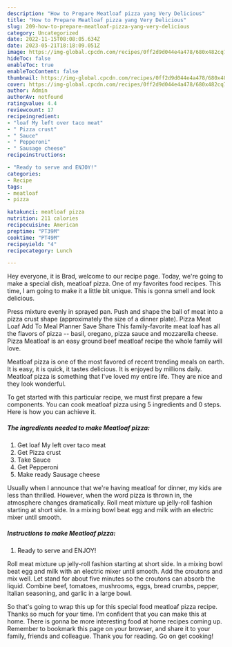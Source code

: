 ```yaml
---
description: "How to Prepare Meatloaf pizza yang Very Delicious"
title: "How to Prepare Meatloaf pizza yang Very Delicious"
slug: 209-how-to-prepare-meatloaf-pizza-yang-very-delicious
category: Uncategorized
date: 2022-11-15T08:08:05.634Z
date: 2023-05-21T18:18:09.051Z
image: https://img-global.cpcdn.com/recipes/0ff2d9d044e4a478/680x482cq70/meatloaf-pizza-recipe-main-photo.jpg
hideToc: false
enableToc: true
enableTocContent: false
thumbnail: https://img-global.cpcdn.com/recipes/0ff2d9d044e4a478/680x482cq70/meatloaf-pizza-recipe-main-photo.jpg
cover: https://img-global.cpcdn.com/recipes/0ff2d9d044e4a478/680x482cq70/meatloaf-pizza-recipe-main-photo.jpg
author: Admin
authorAv: notfound
ratingvalue: 4.4
reviewcount: 17
recipeingredient:
- "loaf My left over taco meat"
- " Pizza crust"
- " Sauce"
- " Pepperoni"
- " Sausage cheese"
recipeinstructions:

- "Ready to serve and ENJOY!"
categories:
- Recipe
tags:
- meatloaf
- pizza

katakunci: meatloaf pizza 
nutrition: 211 calories
recipecuisine: American
preptime: "PT39M"
cooktime: "PT49M"
recipeyield: "4"
recipecategory: Lunch

---
```



Hey everyone, it is Brad, welcome to our recipe page. Today, we're going to make a special dish, meatloaf pizza. One of my favorites food recipes. This time, I am going to make it a little bit unique. This is gonna smell and look delicious.

Press mixture evenly in sprayed pan. Push and shape the ball of meat into a pizza crust shape (approximately the size of a dinner plate). Pizza Meat Loaf Add To Meal Planner Save Share This family-favorite meat loaf has all the flavors of pizza -- basil, oregano, pizza sauce and mozzarella cheese. Pizza Meatloaf is an easy ground beef meatloaf recipe the whole family will love.

Meatloaf pizza is one of the most favored of recent trending meals on earth. It is easy, it is quick, it tastes delicious. It is enjoyed by millions daily. Meatloaf pizza is something that I've loved my entire life. They are nice and they look wonderful.


To get started with this particular recipe, we must first prepare a few components. You can cook meatloaf pizza using 5 ingredients and 0 steps. Here is how you can achieve it.

<!--inarticleads1-->

##### The ingredients needed to make Meatloaf pizza:

1. Get loaf My left over taco meat
1. Get  Pizza crust
1. Take  Sauce
1. Get  Pepperoni
1. Make ready  Sausage cheese


Usually when I announce that we&#39;re having meatloaf for dinner, my kids are less than thrilled. However, when the word pizza is thrown in, the atmosphere changes dramatically. Roll meat mixture up jelly-roll fashion starting at short side. In a mixing bowl beat egg and milk with an electric mixer until smooth. 

<!--inarticleads2-->

##### Instructions to make Meatloaf pizza:


1. Ready to serve and ENJOY!

Roll meat mixture up jelly-roll fashion starting at short side. In a mixing bowl beat egg and milk with an electric mixer until smooth. Add the croutons and mix well. Let stand for about five minutes so the croutons can absorb the liquid. Combine beef, tomatoes, mushrooms, eggs, bread crumbs, pepper, Italian seasoning, and garlic in a large bowl. 

So that's going to wrap this up for this special food meatloaf pizza recipe. Thanks so much for your time. I'm confident that you can make this at home. There is gonna be more interesting food at home recipes coming up. Remember to bookmark this page on your browser, and share it to your family, friends and colleague. Thank you for reading. Go on get cooking!
